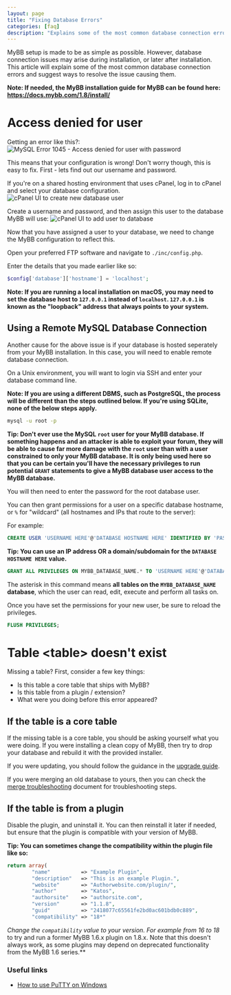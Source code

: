 ```yaml
---
layout: page
title: "Fixing Database Errors"
categories: [faq]
description: "Explains some of the most common database connection errors and suggests ways to resolve the issue causing them."
---
```


MyBB setup is made to be as simple as possible. However, database connection issues may arise during installation, or later after installation. This article will explain some of the most common database connection errors and suggest ways to resolve the issue causing them.

**Note: If needed, the MyBB installation guide for MyBB can be found here: https://docs.mybb.com/1.8/install/**

# Access denied for user
Getting an error like this?:
![MySQL Error 1045 - Access denied for user with password](/assets/images/faq/dberrors-1045-MySQL-access-denied.png "Access Denied database")

This means that your configuration is wrong! Don't worry though, this is easy to fix.
First - lets find out our username and password.

If you're on a shared hosting environment that uses cPanel, log in to cPanel and select your database configuration.
![cPanel UI to create new database user](/assets/images/faq/dberrors-cpanel-create-db-user.png "cPanel database account")

Create a username and password, and then assign this user to the database MyBB will use:
![cPanel UI to add user to database](/assets/images/faq/dberrors-cpanel-add-user-to-db.png "Assign user to database")

Now that you have assigned a user to your database, we need to change the MyBB configuration to reflect this.

Open your preferred FTP software and navigate to `./inc/config.php`.

Enter the details that you made earlier like so:

```php
$config['database']['hostname'] = 'localhost';
```

**Note: If you are running a local installation on macOS, you may need to set the database host to `127.0.0.1` instead of `localhost`. `127.0.0.1` is known as the "loopback" address that always points to your system.**

## Using a Remote MySQL Database Connection

Another cause for the above issue is if your database is hosted seperately from your MyBB installation. In this case, you will need to enable remote database connection.

On a Unix environment, you will want to login via SSH and enter your database command line.

**Note: If you are using a different DBMS, such as PostgreSQL, the process will be different than the steps outlined below. If you're using SQLite, none of the below steps apply.**

```bash
mysql -u root -p
```
**Tip: Don't ever use the MySQL `root` user for your MyBB database. If something happens and an attacker is able to exploit your forum, they will be able to cause far more damage with the `root` user than with a user constrained to only your MyBB database. It is only being used here so that you can be certain you'll have the necessary privileges to run potential `GRANT` statements to give a MyBB database user access to the MyBB database.**

You will then need to enter the password for the root database user.

You can then grant permissions for a user on a specific database hostname, or `%` for "wildcard" (all hostnames and IPs that route to the server):

For example:

```sql
CREATE USER 'USERNAME HERE'@'DATABASE HOSTNAME HERE' IDENTIFIED BY 'PASSWORD HERE';
```

**Tip: You can use an IP address OR a domain/subdomain for the `DATABASE HOSTNAME HERE` value.**

```sql
GRANT ALL PRIVILEGES ON MYBB_DATABASE_NAME.* TO 'USERNAME HERE'@'DATABASE HOSTNAME HERE';
```

The asterisk in this command means **all tables on the `MYBB_DATABASE_NAME` database**, which the user can read, edit, execute and perform all tasks on.

Once you have set the permissions for your new user, be sure to reload the privileges.

```sql
FLUSH PRIVILEGES;
```

# Table &lt;table&gt; doesn't exist

Missing a table? First, consider a few key things:

- Is this table a core table that ships with MyBB?
- Is this table from a plugin / extension?
- What were you doing before this error appeared?

## If the table is a core table

If the missing table is a core table, you should be asking yourself what you were doing. If you were installing a clean copy of MyBB, then try to drop your database and rebuild it with the provided installer.

If you were updating, you should follow the guidance in the [upgrade guide](https://docs.mybb.com/1.8/install/upgrade/).

If you were merging an old database to yours, then you can check the [merge troubleshooting](https://docs.mybb.com/1.8/merge/troubleshooting/) document for troubleshooting steps.

## If the table is from a plugin

Disable the plugin, and uninstall it. You can then reinstall it later if needed, but ensure that the plugin is compatible with your version of MyBB.

**Tip: You can sometimes change the compatibility within the plugin file like so:**

```php
return array(
		"name"			=> "Example Plugin",
		"description"	=> "This is an example Plugin.",
		"website"		=> "Authorwebsite.com/plugin/",
		"author"		=> "Katos",
		"authorsite"	=> "authorsite.com",
		"version"		=> "1.1.8",
		"guid" 			=> "2418077c65561fe2bd0ac601bdb0c889",
		"compatibility" => "18*"
```

**Change the `compatibility` value to your version. For example from 16* to 18* to try and run a former MyBB 1.6.x plugin on 1.8.x. Note that this doesn't always work, as some plugins may depend on deprecated functionality from the MyBB 1.6 series.**

### Useful links
- [How to use PuTTY on Windows](https://www.ssh.com/ssh/putty/windows/)
